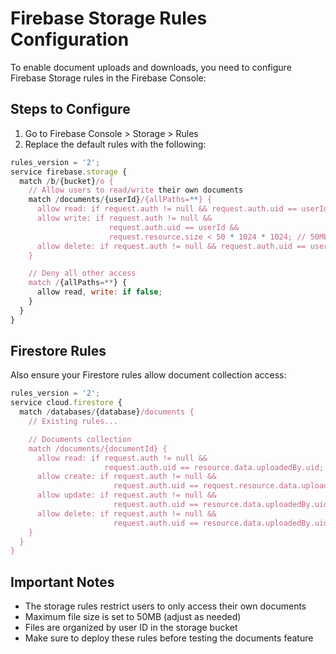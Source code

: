 # Firebase Storage Rules Configuration

To enable document uploads and downloads, you need to configure Firebase Storage rules in the Firebase Console:

## Steps to Configure

1. Go to Firebase Console > Storage > Rules
2. Replace the default rules with the following:

```javascript
rules_version = '2';
service firebase.storage {
  match /b/{bucket}/o {
    // Allow users to read/write their own documents
    match /documents/{userId}/{allPaths=**} {
      allow read: if request.auth != null && request.auth.uid == userId;
      allow write: if request.auth != null &&
                      request.auth.uid == userId &&
                      request.resource.size < 50 * 1024 * 1024; // 50MB max file size
      allow delete: if request.auth != null && request.auth.uid == userId;
    }

    // Deny all other access
    match /{allPaths=**} {
      allow read, write: if false;
    }
  }
}
```

## Firestore Rules

Also ensure your Firestore rules allow document collection access:

```javascript
rules_version = '2';
service cloud.firestore {
  match /databases/{database}/documents {
    // Existing rules...

    // Documents collection
    match /documents/{documentId} {
      allow read: if request.auth != null &&
                     request.auth.uid == resource.data.uploadedBy.uid;
      allow create: if request.auth != null &&
                       request.auth.uid == request.resource.data.uploadedBy.uid;
      allow update: if request.auth != null &&
                       request.auth.uid == resource.data.uploadedBy.uid;
      allow delete: if request.auth != null &&
                       request.auth.uid == resource.data.uploadedBy.uid;
    }
  }
}
```

## Important Notes

- The storage rules restrict users to only access their own documents
- Maximum file size is set to 50MB (adjust as needed)
- Files are organized by user ID in the storage bucket
- Make sure to deploy these rules before testing the documents feature
